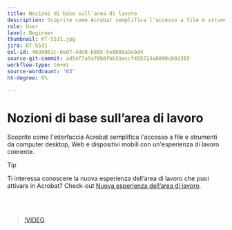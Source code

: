 ```yaml
---
title: Nozioni di base sull’area di lavoro
description: Scoprite come Acrobat semplifica l'accesso a file e strumenti da computer desktop, Web e dispositivi mobili
role: User
level: Beginner
thumbnail: KT-5531.jpg
jira: KT-5531
exl-id: 4638061c-6ed7-4dc0-b865-5e0b8da9cbd4
source-git-commit: ad54f7afa78b0fbb31eccf455723a8890cb92355
workflow-type: tm+mt
source-wordcount: '63'
ht-degree: 6%

---
```


# Nozioni di base sull’area di lavoro

Scoprite come l&#39;interfaccia Acrobat semplifica l&#39;accesso a file e strumenti da computer desktop, Web e dispositivi mobili con un&#39;esperienza di lavoro coerente.

>[!TIP]
>
>Ti interessa conoscere la nuova esperienza dell’area di lavoro che puoi attivare in Acrobat? Check-out [Nuova esperienza dell’area di lavoro](new-workspace.md).

<br> 

>[!VIDEO](https://video.tv.adobe.com/v/337971?quality=12&learn=on&hidetitle=true)
